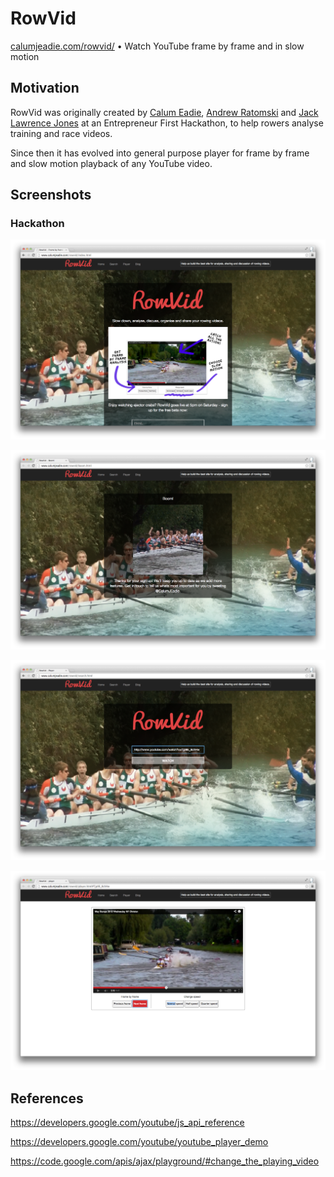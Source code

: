 RowVid
======

[calumjeadie.com/rowvid/](http://calumjeadie.com/rowvid/) • Watch YouTube frame by frame and in slow motion

Motivation
----------

RowVid was originally created by [Calum Eadie](https://twitter.com/CalumJEadie), [Andrew Ratomski](https://twitter.com/AHTomski) and [Jack Lawrence Jones](https://twitter.com/busterlj) at an Entrepreneur First Hackathon, to help rowers analyse training and race videos.

Since then it has evolved into general purpose player for frame by frame and slow motion playback of any YouTube video.

Screenshots
-----------

### Hackathon

!["Home"](screenshots/hackathon/home.png)

!["Boom"](screenshots/hackathon/boom.png)

!["Search"](screenshots/hackathon/search.png)

!["Player"](screenshots/hackathon/player.png)

References
----------

https://developers.google.com/youtube/js_api_reference

https://developers.google.com/youtube/youtube_player_demo

https://code.google.com/apis/ajax/playground/#change_the_playing_video